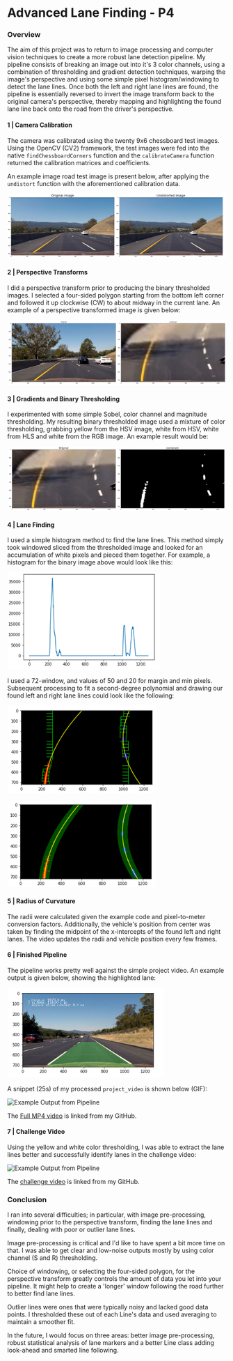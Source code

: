 # Advanced Lane Finding - P4

### Overview
The aim of this project was to return to image processing and computer vision techniques to create a more robust lane detection pipeline. My pipeline consists of breaking an image out into it's 3 color channels, using a combination of thresholding and gradient detection techniques, warping the image's perspective and using some simple pixel histogram/windowing to detect the lane lines. Once both the left and right lane lines are found, the pipeline is essentially reversed to invert the image transform back to the original camera's perspective, thereby mapping and highlighting the found lane line back onto the road from the driver's perspective.

#### 1 | Camera Calibration
The camera was calibrated using the twenty 9x6 chessboard test images. Using the OpenCV (CV2) framework, the test images were fed into the native `findChessboardCorners` function and the `calibrateCamera` function returned the calibration matrices and coefficients.

An example image road test image is present below, after applying the `undistort` function with the aforementioned calibration data.

[original_undist]:./undistorted.png
![Original image and Undistorted][original_undist]

#### 2 | Perspective Transforms
I did a perspective transform prior to producing the binary thresholded images. I selected a four-sided polygon starting from the bottom left corner and followed it up clockwise (CW) to about midway in the current lane. An example of a perspective transformed image is given below:

[warped]:./warped.png
![Original and Warped][warped]

#### 3 | Gradients and Binary Thresholding 
I experimented with some simple Sobel, color channel and magnitude thresholding. My resulting binary thresholded image used a mixture of color thresholding, grabbing yellow from the HSV image, white from HSV, white from HLS and white from the RGB image. An example result would be:

[threshold_example]:./threshold.png
![Binary Thresholded Result][threshold_example]

#### 4 | Lane Finding
I used a simple histogram method to find the lane lines. This method simply took windowed sliced from the thresholded image and looked for an accumulation of white pixels and pieced them together. For example, a histogram for the binary image above  would look like this:

[histo]:./histo.png
![Binary Thresholded Result][histo]

I used a 72-window, and values of 50 and 20 for margin and min pixels. Subsequent processing to fit a second-degree polynomial and drawing our found left and right lane lines could look like the following:

[histo2]:./histo2.png
![Binary Thresholded Result][histo2]

[histo3]:./histo3.png
![Binary Thresholded Result][histo3]

#### 5 | Radius of Curvature
The radii were calculated given the example code and pixel-to-meter conversion factors. Additionally, the vehicle's position from center was taken by finding the midpoint of the x-intercepts of the found left and right lanes. The video updates the radii and vehicle position every few frames.

#### 6 | Finished Pipeline
The pipeline works pretty well against the simple project video. An example output is given below, showing the highlighted lane:

[pipeline_example]:./pipeline_output.png
![Example Output from Pipeline][pipeline_example]

A snippet (25s) of my processed `project_video` is shown below (GIF):

[final]:./project_video_output.gif
![Example Output from Pipeline][final]

The [Full MP4 video](https://github.com/ydodia/SDCND-Term1-P4/blob/master/project_video_output.mp4) is linked from my GitHub.

#### 7 | Challenge Video
Using the yellow and white color thresholding, I was able to extract the lane lines better and successfully identify lanes in the challenge video:


[challenge]:./challenge_video_output.gif
![Example Output from Pipeline][challenge]

The [challenge video](https://github.com/ydodia/SDCND-Term1-P4/blob/master/challenge_video_output.mp4) is linked from my GitHub.

### Conclusion
I ran into several difficulties; in particular, with image pre-processing, windowing prior to the perspective transform, finding the lane lines and finally, dealing with poor or outlier lane lines.

Image pre-processing is critical and I'd like to have spent a bit more time on that. I was able to get clear and low-noise outputs mostly by using color channel (S and R) thresholding.

Choice of windowing, or selecting the four-sided polygon, for the perspective transform greatly controls the amount of data you let into your pipeline. It might help to create a 'longer' window following the road further to better find lane lines.

Outlier lines were ones that were typically noisy and lacked good data points. I thresholded these out of each Line's data and used averaging to maintain a smoother fit.

In the future, I would focus on three areas: better image pre-processing, robust statistical analysis of lane markers and a better Line class adding look-ahead and smarted line following.






